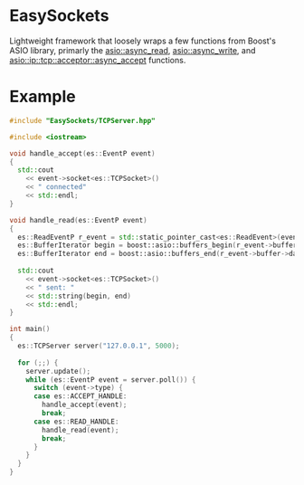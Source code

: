 # EasySockets
Lightweight framework that loosely wraps a few functions from Boost's ASIO library, primarly the [asio::async_read](https://www.boost.org/doc/libs/1_68_0/doc/html/boost_asio/reference/async_read.html), [asio::async_write](https://www.boost.org/doc/libs/1_68_0/doc/html/boost_asio/reference/async_read.html), and [asio::ip::tcp::acceptor::async_accept](https://www.boost.org/doc/libs/1_68_0/doc/html/boost_asio/reference/basic_socket_acceptor/async_accept/overload1.html) functions.

# Example
```cpp
#include "EasySockets/TCPServer.hpp"

#include <iostream>

void handle_accept(es::EventP event)
{
  std::cout
    << event->socket<es::TCPSocket>()
    << " connected"
    << std::endl;
}

void handle_read(es::EventP event)
{
  es::ReadEventP r_event = std::static_pointer_cast<es::ReadEvent>(event);
  es::BufferIterator begin = boost::asio::buffers_begin(r_event->buffer->data());
  es::BufferIterator end = boost::asio::buffers_end(r_event->buffer->data());
  
  std::cout
    << event->socket<es::TCPSocket>()
    << " sent: "
    << std::string(begin, end)
    << std::endl;
}

int main()
{
  es::TCPServer server("127.0.0.1", 5000);
  
  for (;;) {
    server.update();
    while (es::EventP event = server.poll()) {
      switch (event->type) {
      case es::ACCEPT_HANDLE:
        handle_accept(event);
        break;
      case es::READ_HANDLE:
        handle_read(event);
        break;
      }
    }
  }
}

```
